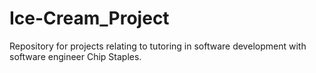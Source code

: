 # Ice-Cream_Project
Repository for projects relating to tutoring in software development with software engineer Chip Staples.
